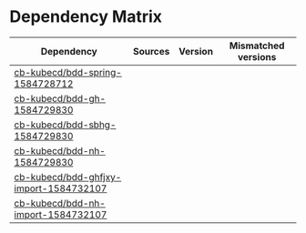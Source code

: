 # Dependency Matrix

Dependency | Sources | Version | Mismatched versions
---------- | ------- | ------- | -------------------
[cb-kubecd/bdd-spring-1584728712](https://github.com/cb-kubecd/bdd-spring-1584728712.git) |  | []() | 
[cb-kubecd/bdd-gh-1584729830](https://github.com/cb-kubecd/bdd-gh-1584729830.git) |  | []() | 
[cb-kubecd/bdd-sbhg-1584729830](https://github.com/cb-kubecd/bdd-sbhg-1584729830.git) |  | []() | 
[cb-kubecd/bdd-nh-1584729830](https://github.com/cb-kubecd/bdd-nh-1584729830.git) |  | []() | 
[cb-kubecd/bdd-ghfjxy-import-1584732107](https://github.com/cb-kubecd/bdd-ghfjxy-import-1584732107.git) |  | []() | 
[cb-kubecd/bdd-nh-import-1584732107](https://github.com/cb-kubecd/bdd-nh-import-1584732107.git) |  | []() | 
